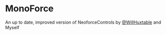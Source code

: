 MonoForce
========

An up to date, improved version of NeoforceControls by [@WillHuxtable](http://github.com/willhuxtable) and Myself

